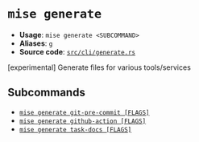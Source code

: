 # `mise generate`

- **Usage**: `mise generate <SUBCOMMAND>`
- **Aliases**: `g`
- **Source code**: [`src/cli/generate.rs`](https://github.com/jdx/mise/blob/main/src/cli/generate.rs)

[experimental] Generate files for various tools/services

## Subcommands

- [`mise generate git-pre-commit [FLAGS]`](/cli/generate/git-pre-commit.md)
- [`mise generate github-action [FLAGS]`](/cli/generate/github-action.md)
- [`mise generate task-docs [FLAGS]`](/cli/generate/task-docs.md)
